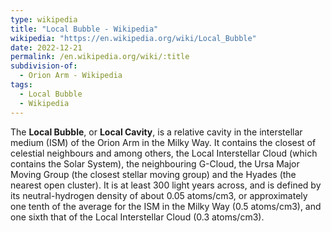 ```yaml
---
type: wikipedia
title: "Local Bubble - Wikipedia"
wikipedia: "https://en.wikipedia.org/wiki/Local_Bubble"
date: 2022-12-21
permalink: /en.wikipedia.org/wiki/:title
subdivision-of:
  - Orion Arm - Wikipedia
tags:
  - Local Bubble
  - Wikipedia
---
```

The **Local Bubble**, or **Local Cavity**, is a relative cavity in the interstellar medium (ISM) of the Orion Arm in the Milky Way. It contains the closest of celestial neighbours and among others, the Local Interstellar Cloud (which contains the Solar System), the neighbouring G-Cloud, the Ursa Major Moving Group (the closest stellar moving group) and the Hyades (the nearest open cluster). It is at least 300 light years across, and is defined by its neutral-hydrogen density of about 0.05 atoms/cm3, or approximately one tenth of the average for the ISM in the Milky Way (0.5 atoms/cm3), and one sixth that of the Local Interstellar Cloud (0.3 atoms/cm3).